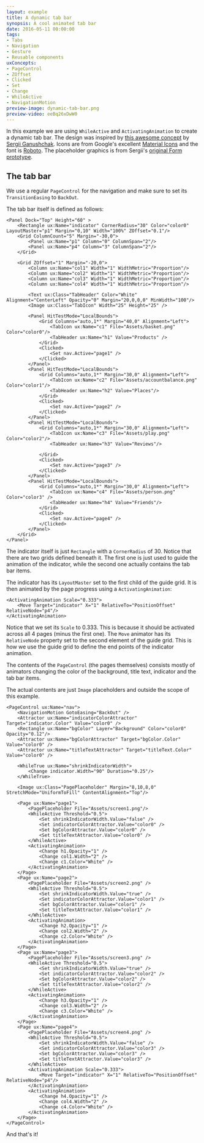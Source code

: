 ```yaml
---
layout: example
title: A dynamic tab bar
synopsis: A cool animated tab bar
date: 2016-05-11 00:00:00
tags:
- Tabs
- Navigation
- Gesture
- Reusable components
uxConcepts:
- PageControl
- ZOffset
- Clicked
- Set
- Change
- WhileActive
- NavigationMotion
preview-image: dynamic-tab-bar.png
preview-video: eeBq26xDwW0
---
```

In this example we are using `WhileActive` and `ActivatingAnimation` to create a dynamic tab bar. The design was inspired by [this awesome concept](https://dribbble.com/shots/2702517-Review-App-Concept) by [Sergii Ganushchak](https://dribbble.com/ne_toy).
Icons are from Google's excellent [Material Icons](https://design.google.com/icons/) and the font is [Roboto](https://github.com/google/roboto). The placeholder graphics is from Sergii's [original Form prototype](https://dribbble.com/shots/2702517-Review-App-Concept/attachments/546093).

## The tab bar

We use a regular `PageControl` for the navigation and make sure to set its `TransitionEasing` to `BackOut`.


The tab bar itself is defined as follows:

<!-- snippet-begin:code/MainView.ux:TabBar -->

```
<Panel Dock="Top" Height="60" >
    <Rectangle ux:Name="indicator" CornerRadius="30" Color="color0" LayoutMaster="p1" Margin="0,10" Width="100%" ZOffset="0.1"/>
    <Grid ColumnCount="5" Margin="-30,0">
        <Panel ux:Name="p1" Column="0" ColumnSpan="2"/>
        <Panel ux:Name="p4" Column="3" ColumnSpan="2"/>
    </Grid>

    <Grid ZOffset="1" Margin="-20,0">
        <Column ux:Name="col1" Width="1" WidthMetric="Proportion"/>
        <Column ux:Name="col2" Width="1" WidthMetric="Proportion"/>
        <Column ux:Name="col3" Width="1" WidthMetric="Proportion"/>
        <Column ux:Name="col4" Width="1" WidthMetric="Proportion"/>

        <Text ux:Class="TabHeader" Color="White" Alignment="CenterLeft" Opacity="0" Margin="20,0,0,0" MinWidth="100"/>
        <Image ux:Class="TabIcon" Width="25" Height="25" />

        <Panel HitTestMode="LocalBounds">
            <Grid Columns="auto,1*" Margin="40,0" Alignment="Left">
                <TabIcon ux:Name="c1" File="Assets/basket.png" Color="color0"/>
                <TabHeader ux:Name="h1" Value="Products" />
            </Grid>
            <Clicked>
                <Set nav.Active="page1" />
            </Clicked>
        </Panel>
        <Panel HitTestMode="LocalBounds">
            <Grid Columns="auto,1*" Margin="30,0" Alignment="Left">
                <TabIcon ux:Name="c2" File="Assets/accountbalance.png" Color="color1"/>
                <TabHeader ux:Name="h2" Value="Places"/>
            </Grid>
            <Clicked>
                <Set nav.Active="page2" />
            </Clicked>
        </Panel>
        <Panel HitTestMode="LocalBounds">
            <Grid Columns="auto,1*" Margin="30,0" Alignment="Left">
                <TabIcon ux:Name="c3" File="Assets/play.png" Color="color2"/>
                <TabHeader ux:Name="h3" Value="Reviews"/>

            </Grid>
            <Clicked>
                <Set nav.Active="page3" />
            </Clicked>
        </Panel>
        <Panel HitTestMode="LocalBounds">
            <Grid Columns="auto,1*" Margin="30,0" Alignment="Left">
                <TabIcon ux:Name="c4" File="Assets/person.png" Color="color3" />
                <TabHeader ux:Name="h4" Value="Friends"/>
            </Grid>
            <Clicked>
                <Set nav.Active="page4" />
            </Clicked>
        </Panel>
    </Grid>
</Panel>
```

<!-- snippet-end -->

The indicator itself is just `Rectangle` with a `CornerRadius` of 30. Notice that there are two grids defined beneath it. The first one is just used to guide the animation of the indicator, while the second one actually contains the tab bar items.

The indicator has its `LayoutMaster` set to the first child of the guide grid. It is then animated by the page progress using a `ActivatingAnimation`:


```
<ActivatingAnimation Scale="0.333">
	<Move Target="indicator" X="1" RelativeTo="PositionOffset" RelativeNode="p4"/>
</ActivatingAnimation>
```

Notice that we set its `Scale` to 0.333. This is because it should be activated across all 4 pages (minus the first one). The `Move` animator has its `RelativeNode` property set to the second element of the guide grid. This is how we use the guide grid to define the end points of the indicator animation.

The contents of the `PageControl` (the pages themselves) consists mostly of animators changing the color of the background, title text, indicator and the tab bar items.

The actual contents are just `Image` placeholders and outside the scope of this example.

<!-- snippet-begin:code/MainView.ux:PageControl -->

```
<PageControl ux:Name="nav">
    <NavigationMotion GotoEasing="BackOut" />
    <Attractor ux:Name="indicatorColorAttractor" Target="indicator.Color" Value="color0" />
    <Rectangle ux:Name="bgColor" Layer="Background" Color="color0" Opacity="0.12"/>
    <Attractor ux:Name="bgColorAttractor" Target="bgColor.Color" Value="color0" />
    <Attractor ux:Name="titleTextAttractor" Target="titleText.Color" Value="color0" />

    <WhileTrue ux:Name="shrinkIndicatorWidth">
        <Change indicator.Width="90" Duration="0.25"/>
    </WhileTrue>

    <Image ux:Class="PagePlaceholder" Margin="8,10,8,0" StretchMode="UniformToFill" ContentAlignment="Top"/>

    <Page ux:Name="page1">
        <PagePlaceholder File="Assets/screen1.png"/>
        <WhileActive Threshold="0.5">
            <Set shrinkIndicatorWidth.Value="false" />
            <Set indicatorColorAttractor.Value="color0" />
            <Set bgColorAttractor.Value="color0" />
            <Set titleTextAttractor.Value="color0" />
        </WhileActive>
        <ActivatingAnimation>
            <Change h1.Opacity="1" />
            <Change col1.Width="2" />
            <Change c1.Color="White" />
        </ActivatingAnimation>
    </Page>
    <Page ux:Name="page2">
        <PagePlaceholder File="Assets/screen2.png" />
        <WhileActive Threshold="0.5">
            <Set shrinkIndicatorWidth.Value="true" />
            <Set indicatorColorAttractor.Value="color1" />
            <Set bgColorAttractor.Value="color1" />
            <Set titleTextAttractor.Value="color1" />
        </WhileActive>
        <ActivatingAnimation>
            <Change h2.Opacity="1" />
            <Change col2.Width="2" />
            <Change c2.Color="White" />
        </ActivatingAnimation>
    </Page>
    <Page ux:Name="page3">
        <PagePlaceholder File="Assets/screen3.png" />
        <WhileActive Threshold="0.5">
            <Set shrinkIndicatorWidth.Value="true" />
            <Set indicatorColorAttractor.Value="color2" />
            <Set bgColorAttractor.Value="color2" />
            <Set titleTextAttractor.Value="color2" />
        </WhileActive>
        <ActivatingAnimation>
            <Change h3.Opacity="1" />
            <Change col3.Width="2" />
            <Change c3.Color="White" />
        </ActivatingAnimation>
    </Page>
    <Page ux:Name="page4">
        <PagePlaceholder File="Assets/screen4.png" />
        <WhileActive Threshold="0.5">
            <Set shrinkIndicatorWidth.Value="false" />
            <Set indicatorColorAttractor.Value="color3" />
            <Set bgColorAttractor.Value="color3" />
            <Set titleTextAttractor.Value="color3" />
        </WhileActive>
        <ActivatingAnimation Scale="0.333">
            <Move Target="indicator" X="1" RelativeTo="PositionOffset" RelativeNode="p4"/>
        </ActivatingAnimation>
        <ActivatingAnimation>
            <Change h4.Opacity="1" />
            <Change col4.Width="2" />
            <Change c4.Color="White" />
        </ActivatingAnimation>
    </Page>
</PageControl>
```

<!-- snippet-end -->

And that's it!
